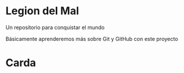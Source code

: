 # Legion del Mal
Un repositorio para conquistar el mundo

Básicamente aprenderemos más sobre Git y GitHub con este proyecto

# Carda
